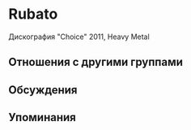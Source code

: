 # Rubato

Дискография
"Choice" 2011, Heavy Metal

## Отношения с другими группами


## Обсуждения


## Упоминания

